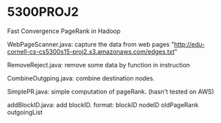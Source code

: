# 5300PROJ2
Fast Convergence PageRank in Hadoop

WebPageScanner.java: capture the data from web pages "http://edu-cornell-cs-cs5300s15-proj2.s3.amazonaws.com/edges.txt"

RemoveReject.java: remove some data by function in instruction

CombineOutgping.java: combine destination nodes.

SimplePR.java: simple computation of pageRank. (hasn't tested on AWS)

addBlockID.java: add blockID. format: blockID nodeID oldPageRank outgoingList
